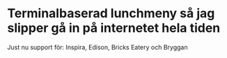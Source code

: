 # Terminalbaserad lunchmeny så jag slipper gå in på internetet hela tiden

Just nu support för: Inspira, Edison, Bricks Eatery och Bryggan
